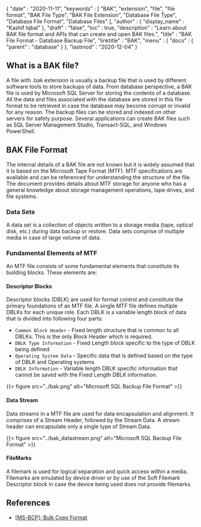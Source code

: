 {
  "date" : "2020-11-11",
  "keywords" : [ "BAK", "extension", "file", "file format", "BAK File Type", "BAK File Extension", "Database File Type", "Database File Format", "Database Files" ],
  "author" : {
    "display_name" : "Kashif Iqbal"
  },
  "draft" : "false",
  "toc" : true,
  "description" : "Learn about BAK file format and APIs that can create and open BAK files.",
  "title" : "BAK File Format - Database Backup File",
  "linktitle" : "BAK",
  "menu" : {
    "docs" : {
      "parent" : "database"
    }
  },
  "lastmod" : "2020-12-04"
}

## What is a BAK file?

A file with .bak extension is usually a backup file that is used by different software tools to store backups of data. From database perspective, a BAK file is used by Microsoft SQL Server for storing the contents of a database. All the data and files associated with the database are stored in this file format to be retrieved in case the database may become corrupt or invalid for any reason. The backup files can be stored and indexed on other servers for safety purpose. Several applications can create BAK files such as SQL Server Management Studio, Transact-SQL, and Windows PowerShell.

## BAK File Format

The internal details of a BAK file are not known but it is widely assumed that it is based on the Microsoft Tape Format (MTF). MTF specifications are available and can be referenced for understanding the structure of the file. The document provides details about MTF storage for anyone who has a general knowledge about storage management operations, tape drives, and file systems.

### Data Sets

A data set is a collection of objects written to a storage media (tape, optical disk, etc.) during data backup or restore. Data sets comprise of multiple media in case of large volume of data.

### Fundamental Elements of MTF

An MTF file consists of some fundamental elements that constitute its building blocks. These elements are:

#### Descriptor Blocks

Descriptor blocks (DBLK) are used for format control and constitute the primary foundations of an MTF file. A single MTF file defines multiple DBLKs for each unique role. Each DBLK is a variable length block of data that is divided into following four parts:

 * `Common Block Header` - Fixed length structure that is common to all DBLKs. This is the only Block Header which is required.
 * `DBLK Type Information` - Fixed Length block specific to the type of DBLK being defined
 * `Operating System Data` - Specific data that is defined based on the type of DBLK and Operating systems
 * `DBLK Information` - Variable length DBLK specific information that cannot be saved with the Fixed Length DBLK information.

 {{< figure src="../bak.png" alt="Microsoft SQL Backup File Format" >}}

#### Data Stream

Data streams in a MTF file are used for data encapsulation and alignment. It comprises of a Stream Header, followed by the Stream Data. A stream header can encapsulate only a single type of Stream Data.

{{< figure src="../bak_datastream.png" alt="Microsoft SQL Backup File Format" >}}

#### FileMarks

A filemark is used for logical separation and quick access within a media. Filemarks are emulated by device driver or by use of the Soft Filemark Descriptor block in case the device being used does not provide filemarks.

## References ##

* [[MS-BCP]: Bulk Copy Format](https://learn.microsoft.com/en-us/openspecs/sql_data_portability/ms-bcp/54965c4d-34c7-400d-b970-1007984315a5)
